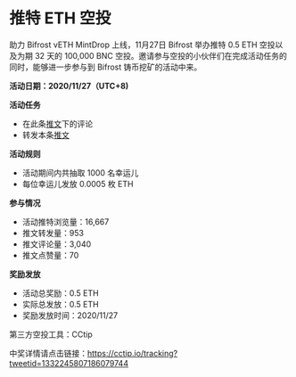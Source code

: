 # 推特 ETH 空投 

助力 Bifrost vETH MintDrop 上线，11月27日 Bifrost 举办推特 0.5 ETH 空投以及为期 32 天的 100,000 BNC 空投。邀请参与空投的小伙伴们在完成活动任务的同时，能够进一步参与到 Bifrost 铸币挖矿的活动中来。

**活动日期：2020/11/27（UTC+8)**

**活动任务**
- 在此条[推文](https://twitter.com/bifrost_finance/status/1332245807186079744)下的评论
- 转发本条[推文](https://twitter.com/bifrost_finance/status/1332245807186079744)

**活动规则**
- 活动期间内共抽取 1000 名幸运儿
- 每位幸运儿发放 0.0005 枚 ETH

**参与情况**

- 活动推特浏览量：16,667
- 推文转发量：953
- 推文评论量：3,040
- 推文点赞量：70

**奖励发放**

- 活动总奖励：0.5 ETH
- 实际总发放：0.5 ETH
- 奖励发放时间：2020/11/27

第三方空投工具：CCtip

中奖详情请点击链接：<https://cctip.io/tracking?tweetid=1332245807186079744>
